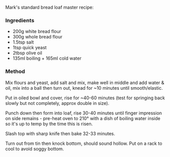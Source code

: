 Mark's standard bread loaf master recipe:

### Ingredients

* 200g white bread flour
* 300g whole bread flour
* 1.5tsp salt
* 1tsp quick yeast
* 2tbsp olive oil
* 135ml boiling + 165ml cold water

### Method

Mix flours and yeast, add salt and mix, make well
in middle and add water & oil, mix into a ball 
then turn out, knead for ~10 minutes until 
smooth/elastic. 

Put in oiled bowl and cover, rise for ~40-60 
minutes (test for springing back slowly but 
not completely, approx double in size). 

Punch down then form into loaf, rise 30-40 
minutes until finger impression on side remains - 
pre-heat oven to 210° with a dish of boiling water
inside so it's up to temp by the time this is risen.


Slash top with sharp knife then bake 32-33 minutes.

Turn out from tin then knock bottom, should sound
hollow. Put on a rack to cool to avoid soggy bottom.
